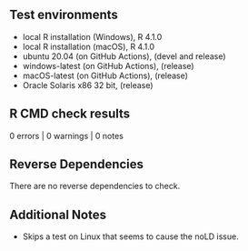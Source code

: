 ## Test environments
* local R installation (Windows), R 4.1.0
* local R installation (macOS), R 4.1.0
* ubuntu 20.04 (on GitHub Actions), (devel and release)
* windows-latest (on GitHub Actions), (release)
* macOS-latest (on GitHub Actions), (release)
* Oracle Solaris x86 32 bit, (release)

## R CMD check results

0 errors | 0 warnings | 0 notes

## Reverse Dependencies
There are no reverse dependencies to check.

## Additional Notes
* Skips a test on Linux that seems to cause the noLD issue.
